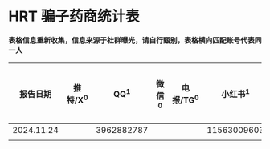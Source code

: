# HRT 骗子药商统计表

**表格信息重新收集，信息来源于社群曝光，请自行甄别，表格横向匹配账号代表同一人**

|报告日期|推特/X<sup>0</sup>|QQ<sup>1</sup>|微信<sup>0</sup>|电报/TG<sup>0</sup>|小红书<sup>1</sup>|支付宝<sup>0</sup>|手机号<sup>0</sup>|实名信息<sup>0</sup>|银行账户<sup>0</sup>|
|-|-|-|-|-|-|-|-|-|-|
|2024.11.24||3962882787|||11563009603|||||
|||||||||||
